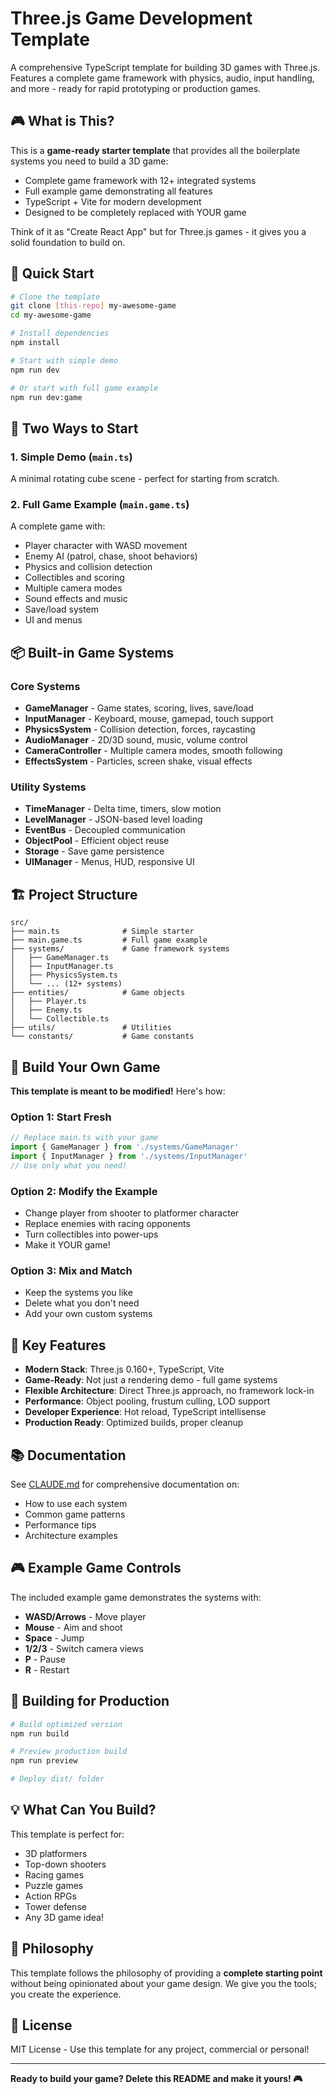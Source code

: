 # Three.js Game Development Template

A comprehensive TypeScript template for building 3D games with Three.js. Features a complete game framework with physics, audio, input handling, and more - ready for rapid prototyping or production games.

## 🎮 What is This?

This is a **game-ready starter template** that provides all the boilerplate systems you need to build a 3D game:
- Complete game framework with 12+ integrated systems
- Full example game demonstrating all features
- TypeScript + Vite for modern development
- Designed to be completely replaced with YOUR game

Think of it as "Create React App" but for Three.js games - it gives you a solid foundation to build on.

## 🚀 Quick Start

```bash
# Clone the template
git clone [this-repo] my-awesome-game
cd my-awesome-game

# Install dependencies
npm install

# Start with simple demo
npm run dev

# Or start with full game example
npm run dev:game
```

## 🎯 Two Ways to Start

### 1. Simple Demo (`main.ts`)
A minimal rotating cube scene - perfect for starting from scratch.

### 2. Full Game Example (`main.game.ts`) 
A complete game with:
- Player character with WASD movement
- Enemy AI (patrol, chase, shoot behaviors)  
- Physics and collision detection
- Collectibles and scoring
- Multiple camera modes
- Sound effects and music
- Save/load system
- UI and menus

## 📦 Built-in Game Systems

### Core Systems
- **GameManager** - Game states, scoring, lives, save/load
- **InputManager** - Keyboard, mouse, gamepad, touch support
- **PhysicsSystem** - Collision detection, forces, raycasting
- **AudioManager** - 2D/3D sound, music, volume control
- **CameraController** - Multiple camera modes, smooth following
- **EffectsSystem** - Particles, screen shake, visual effects

### Utility Systems  
- **TimeManager** - Delta time, timers, slow motion
- **LevelManager** - JSON-based level loading
- **EventBus** - Decoupled communication
- **ObjectPool** - Efficient object reuse
- **Storage** - Save game persistence
- **UIManager** - Menus, HUD, responsive UI

## 🏗️ Project Structure

```
src/
├── main.ts              # Simple starter
├── main.game.ts         # Full game example
├── systems/             # Game framework systems
│   ├── GameManager.ts
│   ├── InputManager.ts
│   ├── PhysicsSystem.ts
│   └── ... (12+ systems)
├── entities/            # Game objects  
│   ├── Player.ts
│   ├── Enemy.ts
│   └── Collectible.ts
├── utils/               # Utilities
└── constants/           # Game constants
```

## 🎨 Build Your Own Game

**This template is meant to be modified!** Here's how:

### Option 1: Start Fresh
```typescript
// Replace main.ts with your game
import { GameManager } from './systems/GameManager'
import { InputManager } from './systems/InputManager'
// Use only what you need!
```

### Option 2: Modify the Example
- Change player from shooter to platformer character
- Replace enemies with racing opponents
- Turn collectibles into power-ups
- Make it YOUR game!

### Option 3: Mix and Match
- Keep the systems you like
- Delete what you don't need  
- Add your own custom systems

## 🔧 Key Features

- **Modern Stack**: Three.js 0.160+, TypeScript, Vite
- **Game-Ready**: Not just a rendering demo - full game systems
- **Flexible Architecture**: Direct Three.js approach, no framework lock-in
- **Performance**: Object pooling, frustum culling, LOD support
- **Developer Experience**: Hot reload, TypeScript intellisense
- **Production Ready**: Optimized builds, proper cleanup

## 📚 Documentation

See [CLAUDE.md](./CLAUDE.md) for comprehensive documentation on:
- How to use each system
- Common game patterns
- Performance tips
- Architecture examples

## 🎮 Example Game Controls

The included example game demonstrates the systems with:
- **WASD/Arrows** - Move player
- **Mouse** - Aim and shoot
- **Space** - Jump  
- **1/2/3** - Switch camera views
- **P** - Pause
- **R** - Restart

## 🚀 Building for Production

```bash
# Build optimized version
npm run build

# Preview production build
npm run preview  

# Deploy dist/ folder
```

## 💡 What Can You Build?

This template is perfect for:
- 3D platformers
- Top-down shooters
- Racing games
- Puzzle games
- Action RPGs
- Tower defense
- Any 3D game idea!

## 🤝 Philosophy

This template follows the philosophy of providing a **complete starting point** without being opinionated about your game design. We give you the tools; you create the experience.

## 📄 License

MIT License - Use this template for any project, commercial or personal!

---

**Ready to build your game? Delete this README and make it yours! 🎮**